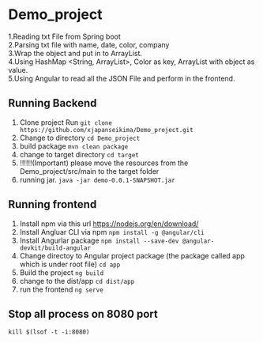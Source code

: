 # Demo_project
1.Reading txt File from Spring boot  
2.Parsing txt file with name, date, color, company  
3.Wrap the object and put in to ArrayList.  
4.Using HashMap <String, ArrayList>, Color as key, ArrayList with object as value.  
5.Using Angular to read all the JSON File and perform in the frontend.  

## Running Backend
 1. Clone project 
Run `git clone https://github.com/xjapanseikima/Demo_project.git`
 2. Change to directory 
`cd Demo_project`
 3. build package 
`mvn clean package`
 4. change to target directory 
`cd target`  
 5. !!!!!!(Important) please move the resources from the Demo_project/src/main to the target folder
 6. running jar. 
`java -jar demo-0.0.1-SNAPSHOT.jar`

## Running frontend
1. Install npm via this url
https://nodejs.org/en/download/
2. Install Angluar CLI via npm 
`npm install -g @angular/cli`
3. Install Angurlar package
`npm install --save-dev @angular-devkit/build-angular`
5. Change directoy to Angular project package (the package called app which is under root file) 
`cd app`
5.  Build the project 
`ng build`
6. change to the dist/app 
`cd dist/app`
7. run the frontend 
`ng serve`




## Stop all process on 8080 port
`kill $(lsof -t -i:8080)`
